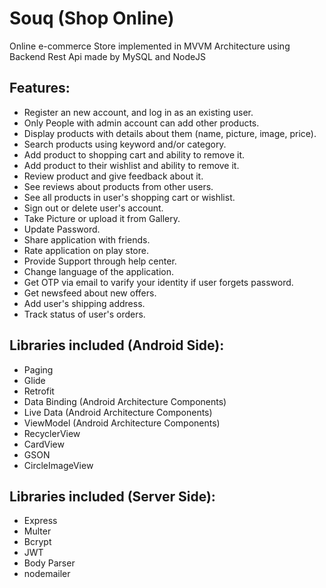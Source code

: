 # Souq (Shop Online)

  Online e-commerce Store implemented in MVVM Architecture using Backend Rest Api made by MySQL and NodeJS

## Features: 

- Register an new account, and log in as an existing user.
- Only People with admin account can add other products.
- Display products with details about them (name, picture, image, price). 
- Search products using keyword and/or category.
- Add product to shopping cart and ability to remove it.
- Add product to their wishlist and ability to remove it.
- Review product and give feedback about it.
- See reviews about products from other users.
- See all products in user's shopping cart or wishlist.
- Sign out or delete user's account.
- Take Picture or upload it from Gallery.
- Update Password.
- Share application with friends.
- Rate application on play store.
- Provide Support through help center.
- Change language of the application.
- Get OTP via email to varify your identity if user forgets password.
- Get newsfeed about new offers.
- Add user's shipping address.
- Track status of user's orders.

## Libraries included (Android Side):

- Paging
- Glide
- Retrofit
- Data Binding (Android Architecture Components)
- Live Data (Android Architecture Components)
- ViewModel (Android Architecture Components)
- RecyclerView
- CardView
- GSON
- CircleImageView

## Libraries included (Server Side):

 - Express
 - Multer
 - Bcrypt
 - JWT
 - Body Parser
 - nodemailer
